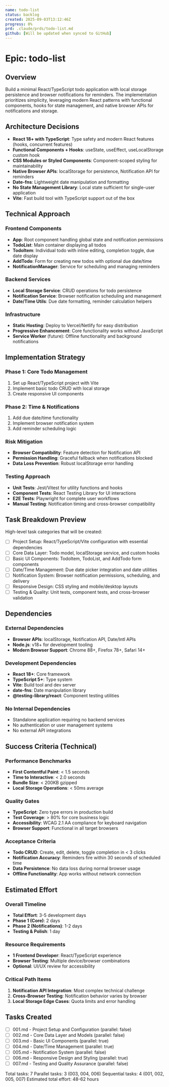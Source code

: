 ```yaml
---
name: todo-list
status: backlog
created: 2025-09-03T13:12:46Z
progress: 0%
prd: .claude/prds/todo-list.md
github: [Will be updated when synced to GitHub]
---
```


# Epic: todo-list

## Overview

Build a minimal React/TypeScript todo application with local storage persistence and browser notifications for reminders. The implementation prioritizes simplicity, leveraging modern React patterns with functional components, hooks for state management, and native browser APIs for notifications and storage.

## Architecture Decisions

- **React 18+ with TypeScript**: Type safety and modern React features (hooks, concurrent features)
- **Functional Components + Hooks**: useState, useEffect, useLocalStorage custom hook
- **CSS Modules or Styled Components**: Component-scoped styling for maintainability
- **Native Browser APIs**: localStorage for persistence, Notification API for reminders
- **Date-fns**: Lightweight date manipulation and formatting
- **No State Management Library**: Local state sufficient for single-user application
- **Vite**: Fast build tool with TypeScript support out of the box

## Technical Approach

### Frontend Components
- **App**: Root component handling global state and notification permissions
- **TodoList**: Main container displaying all todos
- **TodoItem**: Individual todo with inline editing, completion toggle, due date display
- **AddTodo**: Form for creating new todos with optional due date/time
- **NotificationManager**: Service for scheduling and managing reminders

### Backend Services
- **Local Storage Service**: CRUD operations for todo persistence
- **Notification Service**: Browser notification scheduling and management
- **Date/Time Utils**: Due date formatting, reminder calculation helpers

### Infrastructure
- **Static Hosting**: Deploy to Vercel/Netlify for easy distribution
- **Progressive Enhancement**: Core functionality works without JavaScript
- **Service Worker** (future): Offline functionality and background notifications

## Implementation Strategy

### Phase 1: Core Todo Management
1. Set up React/TypeScript project with Vite
2. Implement basic todo CRUD with local storage
3. Create responsive UI components

### Phase 2: Time & Notifications  
1. Add due date/time functionality
2. Implement browser notification system
3. Add reminder scheduling logic

### Risk Mitigation
- **Browser Compatibility**: Feature detection for Notification API
- **Permission Handling**: Graceful fallback when notifications blocked
- **Data Loss Prevention**: Robust localStorage error handling

### Testing Approach
- **Unit Tests**: Jest/Vitest for utility functions and hooks
- **Component Tests**: React Testing Library for UI interactions
- **E2E Tests**: Playwright for complete user workflows
- **Manual Testing**: Notification timing and cross-browser compatibility

## Task Breakdown Preview

High-level task categories that will be created:
- [ ] Project Setup: React/TypeScript/Vite configuration with essential dependencies
- [ ] Core Data Layer: Todo model, localStorage service, and custom hooks
- [ ] Basic UI Components: TodoItem, TodoList, and AddTodo form components
- [ ] Date/Time Management: Due date picker integration and date utilities
- [ ] Notification System: Browser notification permissions, scheduling, and delivery
- [ ] Responsive Design: CSS styling and mobile/desktop layouts
- [ ] Testing & Quality: Unit tests, component tests, and cross-browser validation

## Dependencies

### External Dependencies
- **Browser APIs**: localStorage, Notification API, Date/Intl APIs
- **Node.js**: v18+ for development tooling
- **Modern Browser Support**: Chrome 88+, Firefox 78+, Safari 14+

### Development Dependencies
- **React 18+**: Core framework
- **TypeScript 5+**: Type system
- **Vite**: Build tool and dev server
- **date-fns**: Date manipulation library
- **@testing-library/react**: Component testing utilities

### No Internal Dependencies
- Standalone application requiring no backend services
- No authentication or user management systems
- No external API integrations

## Success Criteria (Technical)

### Performance Benchmarks
- **First Contentful Paint**: < 1.5 seconds
- **Time to Interactive**: < 2.0 seconds
- **Bundle Size**: < 200KB gzipped
- **Local Storage Operations**: < 50ms average

### Quality Gates
- **TypeScript**: Zero type errors in production build
- **Test Coverage**: > 80% for core business logic
- **Accessibility**: WCAG 2.1 AA compliance for keyboard navigation
- **Browser Support**: Functional in all target browsers

### Acceptance Criteria
- **Todo CRUD**: Create, edit, delete, toggle completion in < 3 clicks
- **Notification Accuracy**: Reminders fire within 30 seconds of scheduled time
- **Data Persistence**: No data loss during normal browser usage
- **Offline Functionality**: App works without network connection

## Estimated Effort

### Overall Timeline
- **Total Effort**: 3-5 development days
- **Phase 1 (Core)**: 2 days
- **Phase 2 (Notifications)**: 1-2 days
- **Testing & Polish**: 1 day

### Resource Requirements
- **1 Frontend Developer**: React/TypeScript experience
- **Browser Testing**: Multiple device/browser combinations
- **Optional**: UI/UX review for accessibility

### Critical Path Items
1. **Notification API Integration**: Most complex technical challenge
2. **Cross-Browser Testing**: Notification behavior varies by browser
3. **Local Storage Edge Cases**: Quota limits and error handling

## Tasks Created
- [ ] 001.md - Project Setup and Configuration (parallel: false)
- [ ] 002.md - Core Data Layer and Models (parallel: false)
- [ ] 003.md - Basic UI Components (parallel: true)
- [ ] 004.md - Date/Time Management (parallel: true)
- [ ] 005.md - Notification System (parallel: false)
- [ ] 006.md - Responsive Design and Styling (parallel: true)
- [ ] 007.md - Testing and Quality Assurance (parallel: false)

Total tasks: 7
Parallel tasks: 3 (003, 004, 006)
Sequential tasks: 4 (001, 002, 005, 007)
Estimated total effort: 48-62 hours